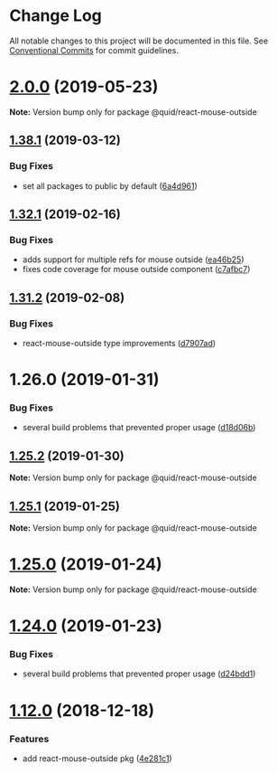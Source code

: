 # Change Log

All notable changes to this project will be documented in this file.
See [Conventional Commits](https://conventionalcommits.org) for commit guidelines.

# [2.0.0](https://github.com/quid/refraction/tree/master/packages/react-mouse-outside/compare/v1.40.1...v2.0.0) (2019-05-23)

**Note:** Version bump only for package @quid/react-mouse-outside





## [1.38.1](https://github.com/quid/refraction/tree/master/packages/react-mouse-outside/compare/v1.38.0...v1.38.1) (2019-03-12)


### Bug Fixes

* set all packages to public by default ([6a4d961](https://github.com/quid/refraction/tree/master/packages/react-mouse-outside/commit/6a4d961))





## [1.32.1](https://github.com/quid/refraction/tree/master/packages/react-mouse-outside/compare/v1.32.0...v1.32.1) (2019-02-16)


### Bug Fixes

* adds support for multiple refs for mouse outside ([ea46b25](https://github.com/quid/refraction/tree/master/packages/react-mouse-outside/commit/ea46b25))
* fixes code coverage for mouse outside component ([c7afbc7](https://github.com/quid/refraction/tree/master/packages/react-mouse-outside/commit/c7afbc7))





## [1.31.2](https://github.com/quid/refraction/tree/master/packages/react-mouse-outside/compare/v1.31.1...v1.31.2) (2019-02-08)


### Bug Fixes

* react-mouse-outside type improvements ([d7907ad](https://github.com/quid/refraction/tree/master/packages/react-mouse-outside/commit/d7907ad))





# 1.26.0 (2019-01-31)


### Bug Fixes

* several build problems that prevented proper usage ([d18d06b](https://github.com/quid/refraction/tree/master/packages/react-mouse-outside/commit/d18d06b))





## [1.25.2](https://github.com/quid/refraction/tree/master/packages/react-mouse-outside/compare/v1.25.1...v1.25.2) (2019-01-30)

**Note:** Version bump only for package @quid/react-mouse-outside





## [1.25.1](https://github.com/quid/refraction/compare/v1.25.0...v1.25.1) (2019-01-25)

**Note:** Version bump only for package @quid/react-mouse-outside





# [1.25.0](https://github.com/quid/refraction/compare/v1.24.1...v1.25.0) (2019-01-24)

**Note:** Version bump only for package @quid/react-mouse-outside





# [1.24.0](https://github.com/quid/refraction/compare/v1.23.0...v1.24.0) (2019-01-23)


### Bug Fixes

* several build problems that prevented proper usage ([d24bdd1](https://github.com/quid/refraction/commit/d24bdd1))





# [1.12.0](https://github.com/quid/refraction/compare/v1.11.0...v1.12.0) (2018-12-18)


### Features

* add react-mouse-outside pkg ([4e281c1](https://github.com/quid/refraction/commit/4e281c1))

